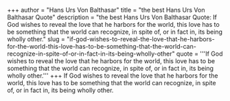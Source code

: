 +++
author = "Hans Urs Von Balthasar"
title = "the best Hans Urs Von Balthasar Quote"
description = "the best Hans Urs Von Balthasar Quote: If God wishes to reveal the love that he harbors for the world, this love has to be something that the world can recognize, in spite of, or in fact in, its being wholly other."
slug = "if-god-wishes-to-reveal-the-love-that-he-harbors-for-the-world-this-love-has-to-be-something-that-the-world-can-recognize-in-spite-of-or-in-fact-in-its-being-wholly-other"
quote = '''If God wishes to reveal the love that he harbors for the world, this love has to be something that the world can recognize, in spite of, or in fact in, its being wholly other.'''
+++
If God wishes to reveal the love that he harbors for the world, this love has to be something that the world can recognize, in spite of, or in fact in, its being wholly other.
